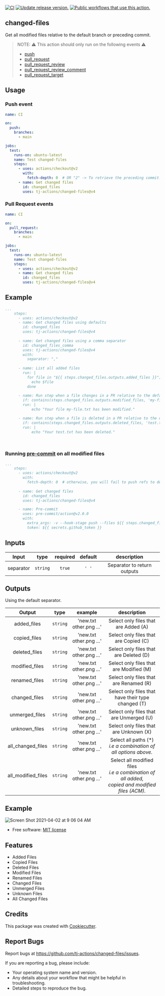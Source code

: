 [![CI](https://github.com/tj-actions/changed-files/actions/workflows/test.yml/badge.svg)](https://github.com/tj-actions/changed-files/actions/workflows/test.yml) [![Update release version.](https://github.com/tj-actions/changed-files/actions/workflows/sync-release-version.yml/badge.svg)](https://github.com/tj-actions/changed-files/actions/workflows/sync-release-version.yml) <a href="https://github.com/search?q=tj-actions+changed-files+path%3A.github%2Fworkflows+language%3AYAML&type=code" target="_blank" title="Public workflows that use this action."><img src="https://img.shields.io/endpoint?url=https%3A%2F%2Fapi-git-master.endbug.vercel.app%2Fapi%2Fgithub-actions%2Fused-by%3Faction%3Dtj-actions%2Fchanged-files%26badge%3Dtrue" alt="Public workflows that use this action."></a>

changed-files
-------------

Get all modified files relative to the default branch or preceding commit.

> NOTE: :warning: This action should only run on the following events :warning:
> * [push](https://docs.github.com/en/actions/reference/events-that-trigger-workflows#push)
> * [pull_request](https://docs.github.com/en/actions/reference/events-that-trigger-workflows#pull_request)
> * [pull_request_review](https://docs.github.com/en/actions/reference/events-that-trigger-workflows#pull_request_review)
> * [pull_request_review_comment](https://docs.github.com/en/actions/reference/events-that-trigger-workflows#pull_request_review_comment)
> * [pull_request_target](https://docs.github.com/en/actions/reference/events-that-trigger-workflows#pull_request_target)


## Usage

### Push event

```yaml
name: CI

on:
  push:
    branches:
      - main

jobs:
  test:
    runs-on: ubuntu-latest
    name: Test changed-files
    steps:
      - uses: actions/checkout@v2
        with:
          fetch-depth: 0  # OR "2" -> To retrieve the preceding commit.
      - name: Get changed files
        id: changed_files
        uses: tj-actions/changed-files@v4
```


### Pull Request events

```yaml
name: CI

on:
  pull_request:
    branches:
      - main

jobs:
  test:
    runs-on: ubuntu-latest
    name: Test changed-files
    steps:
      - uses: actions/checkout@v2
      - name: Get changed files
        id: changed_files
        uses: tj-actions/changed-files@v4
```


## Example

```yaml
...
    steps:
      - uses: actions/checkout@v2
      - name: Get changed files using defaults
        id: changed_files
        uses: tj-actions/changed-files@v4
      
      - name: Get changed files using a comma separator
        id: changed_files_comma
        uses: tj-actions/changed-files@v4
        with:
          separator: ","
       
      - name: List all added files
        run: |
          for file in "${{ steps.changed_files.outputs.added_files }}"; do
            echo $file
          done
          
      - name: Run step when a file changes in a PR relative to the default branch
        if: contains(steps.changed_files.outputs.modified_files, 'my-file.txt')
        run: |
            echo "Your file my-file.txt has been modified."

      - name: Run step when a file is deleted in a PR relative to the default branch
        if: contains(steps.changed_files.outputs.deleted_files, 'test.txt')
        run: |
            echo "Your test.txt has been deleted."
            
        
```

### Running [pre-commit](https://pre-commit.com/) on all modified files

```yaml
...
    steps:
      - uses: actions/checkout@v2
        with:
          fetch-depth: 0  # otherwise, you will fail to push refs to dest repo
      
      - name: Get changed files
        id: changed_files
        uses: tj-actions/changed-files@v4

      - name: Pre-commit
        uses: pre-commit/action@v2.0.0
        with:
          extra_args: -v --hook-stage push --files ${{ steps.changed_files.outputs.all_modified_files }}
          token: ${{ secrets.github_token }}
```


## Inputs

|   Input       |    type    |  required      |  default                      |  description  |
|:-------------:|:-----------:|:-------------:|:----------------------------:|:-------------:|
| separator         |  `string`   |    `true` |                          `' '` |  Separator to return outputs        |



## Outputs

Using the default separator.

|   Output             |    type      |  example                       |         description                      |
|:-------------------:|:------------:|:------------------------------:|:----------------------------------------:|
| added_files         |  `string`    |    'new.txt other.png ...'     |  Select only files that are Added (A)    |
| copied_files        |  `string`    |    'new.txt other.png ...'     |  Select only files that are Copied (C)   |
| deleted_files       |  `string`    |    'new.txt other.png ...'     |  Select only files that are Deleted (D)  |
| modified_files      |  `string`    |    'new.txt other.png ...'     |  Select only files that are Modified (M) |
| renamed_files       |  `string`    |    'new.txt other.png ...'     |  Select only files that are Renamed (R)  |
| changed_files       |  `string`    |    'new.txt other.png ...'     |  Select only files that have their type changed (T) |
| unmerged_files      |  `string`    |    'new.txt other.png ...'     |  Select only files that are Unmerged (U) |
| unknown_files       |  `string`    |    'new.txt other.png ...'     |  Select only files that are Unknown (X)  |
| all_changed_files   |  `string`    |    'new.txt other.png ...'     |  Select all paths (*) <br /> *i.e a combination of all options above.*  |
| all_modified_files   |  `string`    |    'new.txt other.png ...'     |  Select all modified files <br /> *i.e a combination of all added, <br />copied and modified files (ACM).*  |


## Example

![Screen Shot 2021-04-02 at 9 06 04 AM](https://user-images.githubusercontent.com/17484350/113418057-b9fff600-9392-11eb-84e5-f5a91bfa8b11.png)



* Free software: [MIT license](LICENSE)


Features
--------
- Added Files
- Copied Files
- Deleted Files
- Modified Files
- Renamed Files
- Changed Files
- Unmerged Files
- Unknown Files
- All Changed Files


Credits
-------

This package was created with [Cookiecutter](https://github.com/cookiecutter/cookiecutter).



Report Bugs
-----------

Report bugs at https://github.com/tj-actions/changed-files/issues.

If you are reporting a bug, please include:

* Your operating system name and version.
* Any details about your workflow that might be helpful in troubleshooting.
* Detailed steps to reproduce the bug.
